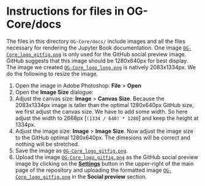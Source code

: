 # Instructions for files in OG-Core/docs
The files in this directory `OG-Core/docs/` include images and all the files necessary for rendering the Jupyter Book documentation. One image [`OG-Core_logo_gitfig.png`](docs/OG-Core_logo_gitfig.png) is only used for the GitHub social preview image. GitHub suggests that this image should be 1280x640px for best display. The image we created [`OG-Core_logo_long.png`](docs/OG-Core_logo_long.png) is natively 2083x1334px. We do the following to resize the image.

1. Open the image in Adobe Photoshop: **File** > **Open**
2. Open the **Image Size** dialogue:
3. Adjust the canvas size: **Image** > **Canvas Size**. Because the 2083x1334px image is taller than the optimal 1280x640px GitHub size, we first adjust the canvas size. We have to add some width. So here adjust the width to 2668px [`(1334 / 640) * 1280`] and keep the height at 1334px.
4. Adjust the image size: **Image** > **Image Size**. Now adjust the image size to the GitHub optimal 1280x640px. The dimesions will be correct and nothing will be stretched.
5. Save the image as [`OG-Core_logo_gitfig.png`](docs/OG-Core_logo_gitfig.png).
6. Upload the image [`OG-Core_logo_gitfig.png`](docs/OG-Core_logo_gitfig.png) as the GitHub social preview image by clicking on the [**Settings**](https://github.com/PSLmodels/OG-Core/settings) button in the upper-right of the main page of the repository and uploading the formatted image [`OG-Core_logo_gitfig.png`](docs/OG-Core_logo_gitfig.png) in the **Social preview** section.
